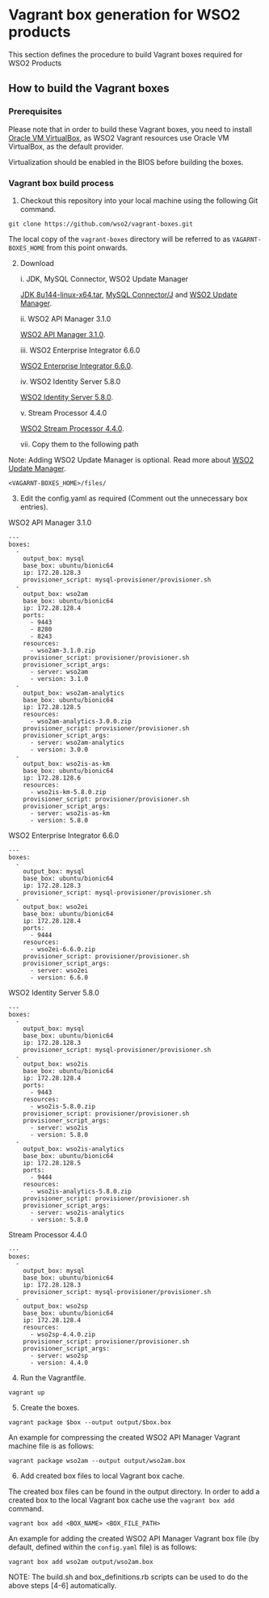 # Vagrant box generation for WSO2 products

This section defines the procedure to build Vagrant boxes required for WSO2 Products

## How to build the Vagrant boxes

### Prerequisites

Please note that in order to build these Vagrant boxes, you need to install
[Oracle VM VirtualBox](http://www.oracle.com/technetwork/server-storage/virtualbox/downloads/index.html),
as WSO2 Vagrant resources use Oracle VM VirtualBox, as the default provider.

Virtualization should be enabled in the BIOS before building the boxes.

### Vagrant box build process


1. Checkout this repository into your local machine using the following Git command.
```
git clone https://github.com/wso2/vagrant-boxes.git
```
The local copy of the `vagrant-boxes` directory will be referred to as `VAGARNT-BOXES_HOME` from this point onwards.

2. Download

   i. JDK, MySQL Connector, WSO2 Update Manager

      [JDK 8u144-linux-x64.tar](http://www.oracle.com/technetwork/java/javase/downloads/jdk8-downloads-2133151.html), [MySQL Connector/J](https://dev.mysql.com/downloads/connector/j/) and [WSO2 Update Manager](https://wso2.com/wum/download).

   ii. WSO2 API Manager 3.1.0

      [WSO2 API Manager 3.1.0](https://wso2.com/api-management/#download).

   iii. WSO2 Enterprise Integrator 6.6.0

      [WSO2 Enterprise Integrator 6.6.0](https://wso2.com/integration#download).

   iv. WSO2 Identity Server 5.8.0

      [WSO2 Identity Server 5.8.0](https://wso2.com/identity-and-access-management#download).

   v. Stream Processor 4.4.0

      [WSO2 Stream Processor 4.4.0](https://wso2.com/analytics#download).

   vii. Copy them to the following path

Note: Adding WSO2 Update Manager is optional. Read more about [WSO2 Update Manager](https://wso2.com/wum/).

```
<VAGARNT-BOXES_HOME>/files/
```
3. Edit the config.yaml as required (Comment out the unnecessary box entries).

WSO2 API Manager 3.1.0
```
---
boxes:
  -
    output_box: mysql
    base_box: ubuntu/bionic64
    ip: 172.28.128.3
    provisioner_script: mysql-provisioner/provisioner.sh
  -
    output_box: wso2am
    base_box: ubuntu/bionic64
    ip: 172.28.128.4
    ports:
      - 9443
      - 8280
      - 8243
    resources:
      - wso2am-3.1.0.zip
    provisioner_script: provisioner/provisioner.sh
    provisioner_script_args:
      - server: wso2am
      - version: 3.1.0
  -
    output_box: wso2am-analytics
    base_box: ubuntu/bionic64
    ip: 172.28.128.5
    resources:
      - wso2am-analytics-3.0.0.zip
    provisioner_script: provisioner/provisioner.sh
    provisioner_script_args:
      - server: wso2am-analytics
      - version: 3.0.0
  -
    output_box: wso2is-as-km
    base_box: ubuntu/bionic64
    ip: 172.28.128.6
    resources:
      - wso2is-km-5.8.0.zip
    provisioner_script: provisioner/provisioner.sh
    provisioner_script_args:
      - server: wso2is-as-km
      - version: 5.8.0

```
WSO2 Enterprise Integrator 6.6.0
```
---
boxes:
  -
    output_box: mysql
    base_box: ubuntu/bionic64
    ip: 172.28.128.3
    provisioner_script: mysql-provisioner/provisioner.sh
  -
    output_box: wso2ei
    base_box: ubuntu/bionic64
    ip: 172.28.128.4
    ports:
      - 9444
    resources:
      - wso2ei-6.6.0.zip
    provisioner_script: provisioner/provisioner.sh
    provisioner_script_args:
      - server: wso2ei
      - version: 6.6.0

```
WSO2 Identity Server 5.8.0
```
---
boxes:
  -
    output_box: mysql
    base_box: ubuntu/bionic64
    ip: 172.28.128.3
    provisioner_script: mysql-provisioner/provisioner.sh
  -
    output_box: wso2is
    base_box: ubuntu/bionic64
    ip: 172.28.128.4
    ports:
      - 9443
    resources:
      - wso2is-5.8.0.zip
    provisioner_script: provisioner/provisioner.sh
    provisioner_script_args:
      - server: wso2is
      - version: 5.8.0
  -
    output_box: wso2is-analytics
    base_box: ubuntu/bionic64
    ip: 172.28.128.5
    ports:
      - 9444
    resources:
      - wso2is-analytics-5.8.0.zip
    provisioner_script: provisioner/provisioner.sh
    provisioner_script_args:
      - server: wso2is-analytics
      - version: 5.8.0
```
Stream Processor 4.4.0
```
---
boxes:
  -
    output_box: mysql
    base_box: ubuntu/bionic64
    ip: 172.28.128.3
    provisioner_script: mysql-provisioner/provisioner.sh
  -
    output_box: wso2sp
    base_box: ubuntu/bionic64
    ip: 172.28.128.4
    resources:
      - wso2sp-4.4.0.zip
    provisioner_script: provisioner/provisioner.sh
    provisioner_script_args:
      - server: wso2sp
      - version: 4.4.0
```

4. Run the Vagrantfile.
```
vagrant up
```

5. Create the boxes.
```
vagrant package $box --output output/$box.box
```
An example for compressing the created WSO2 API Manager Vagrant machine file is as follows:

```
vagrant package wso2am --output output/wso2am.box
```

6. Add created box files to local Vagrant box cache.

The created box files can be found in the output directory. In order to add a created box to the local Vagrant box cache use the `vagrant box add` command.

```
vagrant box add <BOX_NAME> <BOX_FILE_PATH>
```

An example for adding the created WSO2 API Manager Vagrant box file (by default, defined
within the `config.yaml` file) is as follows:

```
vagrant box add wso2am output/wso2am.box
```

NOTE: The build.sh and box_definitions.rb scripts can be used to do the above steps [4-6] automatically.
